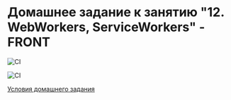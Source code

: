 # Домашнее задание к занятию "12. WebWorkers, ServiceWorkers" - FRONT

![CI](https://github.com/DnD-developer/ahj-homeworks-workers-front/actions/workflows/deploy.yml/badge.svg?branch=master)

![CI](https://github.com/DnD-developer/ahj-homeworks-workers-front/actions/workflows/build.yml/badge.svg?branch=dev)

[Условия домашнего задания](https://github.com/netology-code/ahj-homeworks/tree/video/workers)
